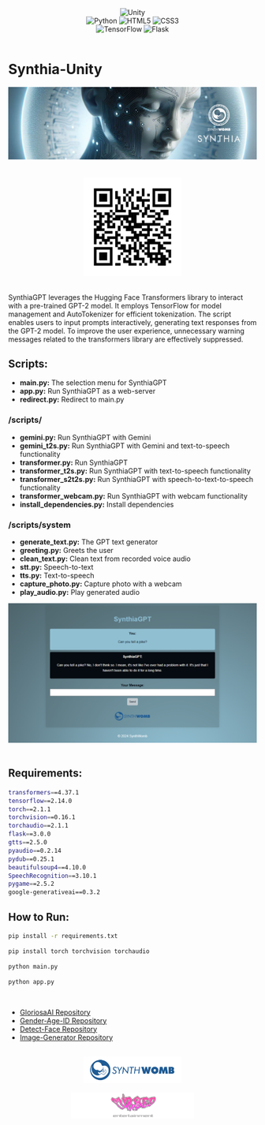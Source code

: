 <div align="center">
  <img alt="Unity" src="https://img.shields.io/badge/unity%20-%231F5B94.svg?&style=for-the-badge&logo=unity&logoColor=white"/>
</div>
<div align="center">
  <img alt="Python" src="https://img.shields.io/badge/python%20-%231F5B94.svg?&style=for-the-badge&logo=python&logoColor=white"/>
    <img alt="HTML5" src="https://img.shields.io/badge/html5%20-%231F5B94.svg?&style=for-the-badge&logo=html5&logoColor=white"/>
  <img alt="CSS3" src="https://img.shields.io/badge/css3%20-%231F5B94.svg?&style=for-the-badge&logo=css3&logoColor=white"/> 
</div>
<div align="center">
    <img alt="TensorFlow" src="https://img.shields.io/badge/tensorflow%20-%231F5B94.svg?&style=for-the-badge&logo=tensorflow&logoColor=white"/>
    <img alt="Flask" src="https://img.shields.io/badge/flask%20-%231F5B94.svg?&style=for-the-badge&logo=flask&logoColor=white"/>
</div>
<br>

# Synthia-Unity

<div align="center">
<a href="https://synthwomb-synthia.onrender.com/" target="_blank">
    <img src="https://github.com/SynthWomb/Synthia/raw/main/demo_images/synthia00-cover.png"
        alt="SynthiaGPT">
</a>
</div>
<br>
<br>
<div align="center">
<a href="https://github.com/SynthWomb" target="_blank" align="center">
    <img src="https://github.com/SynthWomb/Synthia/blob/main/demo_images/synthia_qr.jpg"
        alt="SynthWomb" style="width:200px;"/>
</a>
</div>
<br>

SynthiaGPT leverages the Hugging Face Transformers library to interact with a pre-trained GPT-2 model. It employs TensorFlow for model management and AutoTokenizer for efficient tokenization. The script enables users to input prompts interactively, generating text responses from the GPT-2 model. To improve the user experience, unnecessary warning messages related to the transformers library are effectively suppressed.

## Scripts:

- **main.py:** The selection menu for SynthiaGPT
- **app.py:** Run SynthiaGPT as a web-server
- **redirect.py:** Redirect to main.py

### /scripts/

- **gemini.py:** Run SynthiaGPT with Gemini
- **gemini_t2s.py:** Run SynthiaGPT with Gemini and text-to-speech functionality
- **transformer.py:** Run SynthiaGPT
- **transformer_t2s.py:** Run SynthiaGPT with text-to-speech functionality
- **transformer_s2t2s.py:** Run SynthiaGPT with speech-to-text-to-speech functionality
- **transformer_webcam.py:** Run SynthiaGPT with webcam functionality
- **install_dependencies.py:** Install dependencies

### /scripts/system

- **generate_text.py:** The GPT text generator
- **greeting.py:** Greets the user
- **clean_text.py:** Clean text from recorded voice audio
- **stt.py:** Speech-to-text
- **tts.py:** Text-to-speech
- **capture_photo.py:** Capture photo with a webcam
- **play_audio.py:** Play generated audio

<div align="center">
<a href="https://synthwomb-synthia.onrender.com/" target="_blank">
    <img src="https://github.com/SynthWomb/Synthia/raw/main/demo_images/screenshot.png"
        alt="SynthiaGPT">
</a>
</div>
<br>

## Requirements:

```bash
transformers==4.37.1
tensorflow==2.14.0
torch==2.1.1
torchvision==0.16.1
torchaudio==2.1.1
flask==3.0.0
gtts==2.5.0
pyaudio==0.2.14 
pydub==0.25.1
beautifulsoup4==4.10.0
SpeechRecognition==3.10.1
pygame==2.5.2
google-generativeai==0.3.2
```
## How to Run:
```bash
pip install -r requirements.txt
```
```bash
pip install torch torchvision torchaudio
```
```bash
python main.py
```
```bash
python app.py
```
<br>

- [GloriosaAI Repository](https://github.com/CursedPrograms/GloriosaAI)
- [Gender-Age-ID Repository](https://github.com/CursedPrograms/Gender-Age-ID)
- [Detect-Face Repository](https://github.com/CursedPrograms/Detect-Face)
- [Image-Generator Repository](https://github.com/CursedPrograms/Image-Generator)

<br>

<div align="center">
<a href="https://github.com/SynthWomb" target="_blank" align="center">
    <img src="https://github.com/SynthWomb/synth.womb/blob/main/logos/synthwomb07.png"
        alt="SynthWomb" style="width:200px;"/>
</a>
</div>
<br>
<div align="center">
<a href="https://cursed-entertainment.itch.io/" target="_blank">
    <img src="https://github.com/CursedPrograms/cursedentertainment/raw/main/images/logos/logo-wide-grey.png"
        alt="CursedEntertainment Logo" style="width:250px;">
</a>
</div>
